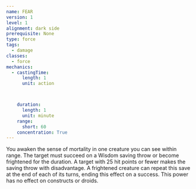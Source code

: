 ```yaml
---
name: FEAR
version: 1
level: 1
alignment: dark side
prerequisite: None
type: force
tags:
  - damage
classes:
  - force
mechanics:
  - castingTime:
      length: 1
      unit: action



    duration:
      length: 1
      unit: minute
    range:
      short: 60
    concentration: True
---
```

You awaken the sense of mortality in one creature
you can see within range. The target must succeed on
a Wisdom saving throw or become frightened for the
duration. A target with 25 hit points or fewer makes
the saving throw with disadvantage. A frightened
creature can repeat this save at the end of each of its
turns, ending this effect on a success. This power has
no effect on constructs or droids.

    